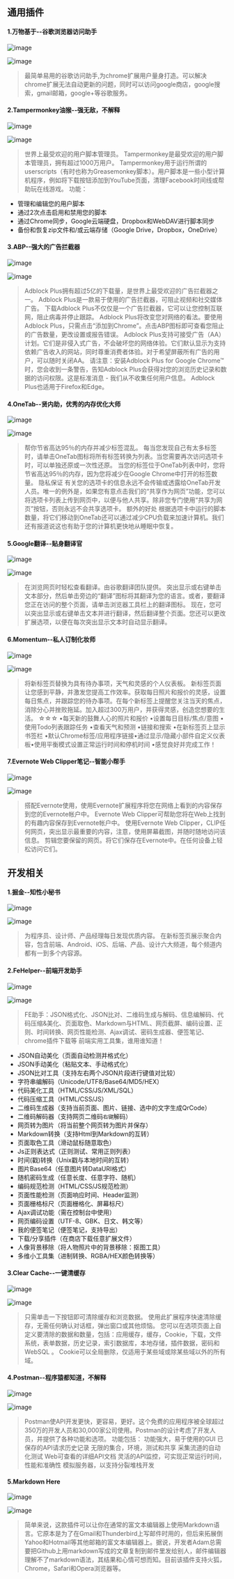 ## 通用插件

#### 1.万物基于--谷歌浏览器访问助手
![image](https://github.com/tony-wnx/DailyImprove/blob/master/docs/images/GoogleHelper.png)

![image](https://github.com/tony-wnx/DailyImprove/blob/master/docs/images/GoogleHelper_info.png)

>最简单易用的谷歌访问助手,为chrome扩展用户量身打造。可以解决chrome扩展无法自动更新的问题，同时可以访问google商店，google搜索，gmail邮箱，google+等谷歌服务。

#### 2.Tampermonkey油猴--强无敌，不解释
![image](https://github.com/tony-wnx/DailyImprove/blob/master/docs/images/Tampermonkey.png)

![image](https://github.com/tony-wnx/DailyImprove/blob/master/docs/images/Tampermonkey_info.png)

>世界上最受欢迎的用户脚本管理员。
Tampermonkey是最受欢迎的用户脚本管理员，拥有超过1000万用户。 Tampermonkey用于运行所谓的userscripts（有时也称为Greasemonkey脚本）。用户脚本是一些小型计算机程序，例如将下载按钮添加到YouTube页面，清理Facebook时间线或帮助玩在线游戏。 
功能：
- 管理和编辑您的用户脚本 
- 通过2次点击启用和禁用您的脚本 
- 通过Chrome同步，Google云端硬盘，Dropbox和WebDAV进行脚本同步 
- 备份和恢复zip文件和/或云端存储（Google Drive，Dropbox，OneDrive）

#### 3.ABP--强大的广告拦截器
![image](https://github.com/tony-wnx/DailyImprove/blob/master/docs/images/Adblock.png)

![image](https://github.com/tony-wnx/DailyImprove/blob/master/docs/images/Adblock_info.png)

>Adblock Plus拥有超过5亿的下载量，是世界上最受欢迎的广告拦截器之一。
Adblock Plus是一款易于使用的广告拦截器，可阻止视频和社交媒体广告。
下载Adblock Plus不仅仅是一个广告拦截器，它可以让您控制互联网，阻止病毒并停止跟踪。
Adblock Plus将改变您对网络的看法。要使用Adblock Plus，只需点击“添加到Chrome”。点击ABP图标即可查看您阻止的广告数量，更改设置或报告错误。
Adblock Plus支持可接受广告（AA）计划。它们是非侵入式广告，不会破坏您的网络体验。它们默认显示为支持依赖广告收入的网站，同时尊重消费者体验。对于希望屏蔽所有广告的用户，可以随时关闭AA。
请注意：安装Adblock Plus for Google Chrome™时，您会收到一条警告，告知Adblock Plus会获得对您的浏览历史记录和数据的访问权限。这是标准消息 - 我们从不收集任何用户信息。
Adblock Plus也适用于Firefox和Edge。

#### 4.OneTab--贤内助，优秀的内存优化大师
![image](https://github.com/tony-wnx/DailyImprove/blob/master/docs/images/OneTab.png)

![image](https://github.com/tony-wnx/DailyImprove/blob/master/docs/images/OneTab_info.png)

>帮你节省高达95％的内存并减少标签混乱。
每当您发现自己有太多标签时，请单击OneTab图标将所有标签转换为列表。当您需要再次访问选项卡时，可以单独还原或一次性还原。
当您的标签位于OneTab列表中时，您将节省高达95％的内存，因为您将减少在Google Chrome中打开的标签数量。
隐私保证
有关您的选项卡的信息永远不会传输或透露给OneTab开发人员。唯一的例外是，如果您有意点击我们的“共享作为网页”功能，您可以将选项卡列表上传到网页中，以便与他人共享。除非您专门使用“共享为网页”按钮，否则永远不会共享选项卡。
额外的好处
根据选项卡中运行的脚本数量，将它们移动到OneTab还可以通过减少CPU负载来加速计算机。我们还有报道说这也有助于您的计算机更快地从睡眠中恢复。

#### 5.Google翻译--贴身翻译官
![image](https://github.com/tony-wnx/DailyImprove/blob/master/docs/images/GoogleTrans.png)

![image](https://github.com/tony-wnx/DailyImprove/blob/master/docs/images/GoogleTrans_info.png)

>在浏览网页时轻松查看翻译。由谷歌翻译团队提供。
突出显示或右键单击文本部分，然后单击旁边的“翻译”图标将其翻译为您的语言。或者，要翻译您正在访问的整个页面，请单击浏览器工具栏上的翻译图标。
现在，您可以突出显示或右键单击文本并进行翻译，然后翻译整个页面。您还可以更改扩展选项，以便在每次突出显示文本时自动显示翻译。

#### 6.Momentum--私人订制化妆师
![image](https://github.com/tony-wnx/DailyImprove/blob/master/docs/images/Momentum.png)

![image](https://github.com/tony-wnx/DailyImprove/blob/master/docs/images/Momentum_info.png)

>将新标签页替换为具有待办事项，天气和灵感的个人仪表板。
新标签页面让您感到平静，并激发您提高工作效率。获取每日照片和报价的灵感，设置每日焦点，并跟踪您的待办事项。在每个新标签上提醒您关注当天的焦点，消除分心并挫败拖延。加入超过300万用户，并获得灵感，创造您想要的生活。 
☆☆☆
•每天新的鼓舞人心的照片和报价
•设置每日目标/焦点/意图
•使用Todo列表跟踪任务
•查看天气和预测
•链接和搜索
•在新标签页上显示书签栏
•默认Chrome标签/应用程序链接•通过显示/隐藏小部件自定义仪表板•使用平衡模式设置正常运行时间和停机时间
•感觉良好并完成工作！

#### 7.Evernote Web Clipper笔记--智能小帮手
![image](https://github.com/tony-wnx/DailyImprove/blob/master/docs/images/Evernode.png)

![image](https://github.com/tony-wnx/DailyImprove/blob/master/docs/images/Evernode_info.png)

>搭配Evernote使用，使用Evernote扩展程序将您在网络上看到的内容保存到您的Evernote帐户中。
Evernote Web Clipper可帮助您将在Web上找到的有趣内容保存到Evernote帐户中。
使用Evernote Web Clipper，CLIP任何网页，突出显示最重要的内容，注意，使用屏幕截图，并随时随地访问该信息。
剪辑您要保留的网页。将它们保存在Evernote中。在任何设备上轻松访问它们。

## 开发相关

#### 1.掘金--知性小秘书
![image](https://github.com/tony-wnx/DailyImprove/blob/master/docs/images/juejin.png)

![image](https://github.com/tony-wnx/DailyImprove/blob/master/docs/images/juejin_info.png)

>为程序员、设计师、产品经理每日发现优质内容。
在新标签页展示聚合内容，包含前端、Android、iOS、后端、产品、设计六大频道，每个频道内都有一到多个内容源。

#### 2.FeHelper--前端开发助手
![image](https://github.com/tony-wnx/DailyImprove/blob/master/docs/images/FrontWeb.png)

![image](https://github.com/tony-wnx/DailyImprove/blob/master/docs/images/FrontWeb_info.png)

>FE助手：JSON格式化、JSON比对、二维码生成与解码、信息编解码、代码压缩&美化、页面取色、Markdown与HTML、网页截屏、编码设置、正则、时间转换、网页性能检测、Ajax调试、密码生成器、便签笔记、chrome插件下载等
前端实用工具集，谁用谁知道！
- JSON自动美化（页面自动检测并格式化）
- JSON手动美化（粘贴文本、手动格式化）
- JSON比对工具（支持左右两个JSON片段进行键值对比较）
- 字符串编解码（Unicode/UTF8/Base64/MD5/HEX）
- 代码美化工具（HTML/CSS/JS/XML/SQL）
- 代码压缩工具（HTML/CSS/JS）
- 二维码生成器（支持当前页面、图片、链接、选中的文字生成QrCode）
- 二维码解码器（支持网页二维码`右键`解码）
- 网页转为图片（将当前整个网页转为图片并保存）
- Markdown转换（支持Html到Markdown的互转）
- 页面取色工具（滑动鼠标随意取色）
- Js正则表达式（正则测试、常用正则列表）
- 时间(戳)转换（Unix戳与本地时间的互转）
- 图片Base64（任意图片转DataURI格式）
- 随机密码生成（任意长度、任意字符、随机）
- 编码规范检测（HTML/CSS/JS规范检测）
- 页面性能检测（页面响应时间、Header监测）
- 页面栅格标尺（页面栅格化、屏幕标尺）
- Ajax调试功能（需在控制台中使用）
- 网页编码设置（UTF-8、GBK、日文、韩文等）
- 我的便签笔记（便签笔记，支持导出）
- 下载/分享插件（在商店下载任意扩展文件）
- 人像背景移除（将人物照片中的背景移除：抠图工具）
- 多维小工具集（进制转换、RGBA/HEX颜色转换等）

#### 3.Clear Cache--一键清缓存
![image](https://github.com/tony-wnx/DailyImprove/blob/master/docs/images/Cache.png)

![image](https://github.com/tony-wnx/DailyImprove/blob/master/docs/images/Cache_info.png)

>只需单击一下按钮即可清除缓存和浏览数据。
使用此扩展程序快速清除缓存，无需任何确认对话框，弹出窗口或其他烦恼。
您可以在选项页面上自定义要清除的数据和数量，包括：应用缓存，缓存，Cookie，下载，文件系统，表单数据，历史记录，索引数据库，本地存储，插件数据，密码和WebSQL 。
Cookie可以全局删除，仅适用于某些域或除某些域以外的所有域。

#### 4.Postman--程序猿都知道，不解释
![image](https://github.com/tony-wnx/DailyImprove/blob/master/docs/images/PostMan.png)

![image](https://github.com/tony-wnx/DailyImprove/blob/master/docs/images/PostMan_info.png)

>Postman使API开发更快，更容易，更好。这个免费的应用程序被全球超过350万的开发人员和30,000家公司使用。Postman的设计考虑了开发人员，并提供了各种功能和选项。
功能包括：
功能强大，易于使用的GUI
已保存的API请求历史记录
无限的集合，环境，测试和共享
采集流道的自动化测试
Web可查看的详细API文档
灵活的API监控，可实现正常运行时间，性能和准确性
模拟服务器，以支持分裂堆栈开发

#### 5.Markdown Here
![image](https://github.com/tony-wnx/DailyImprove/blob/master/docs/images/MarkDown.png)

![image](https://github.com/tony-wnx/DailyImprove/blob/master/docs/images/MarkDown_info.png)

>简单来说，这款插件可以让你在通常的富文本编辑器上使用Markdown语言。它原本是为了在Gmail和Thunderbird上写邮件时用的，但后来拓展倒Yahoo和Hotmail等其他邮箱的富文本编辑器上。据说，开发者Adam总需要把Github上用markdown写成的文章复制到邮件里发给别人，邮件编辑器理解不了markdown语法，其结果和心情可想而知。目前该插件支持火狐，Chrome，Safari和Opera浏览器等。
